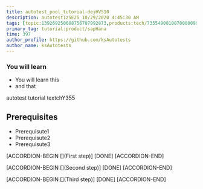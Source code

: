 ```yaml
---
title: autotest_pool_tutorial-dejHV510
description: autotest1z5E25_10/29/2020 4:45:30 AM
tags: [topic:139269250608756787992873,products:tech/73554900100700000996,tutorial:experience/advanced]
primary_tag: tutorial:product/sapHana
time: 397
author_profile: https://github.com/ksAutotests
author_name: ksAutotests
---
```

### You will learn
- You will learn this
- and that

autotest tutorial textchY355

## Prerequisites
- Prerequisute1
- Prerequisute2
- Prerequisute3

[ACCORDION-BEGIN [](First step)]
[DONE]
[ACCORDION-END]

[ACCORDION-BEGIN [](Second step)]
[DONE]
[ACCORDION-END]

[ACCORDION-BEGIN [](Third step)]
[DONE]
[ACCORDION-END]

